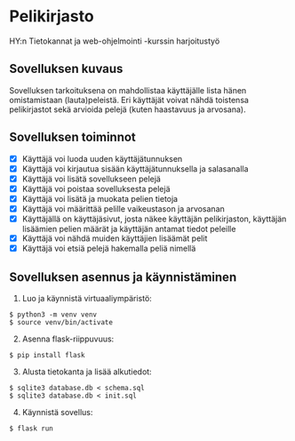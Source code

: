# Pelikirjasto
HY:n Tietokannat ja web-ohjelmointi -kurssin harjoitustyö

## Sovelluksen kuvaus
Sovelluksen tarkoituksena on mahdollistaa käyttäjälle lista hänen omistamistaan (lauta)peleistä. Eri käyttäjät voivat nähdä toistensa pelikirjastot sekä arvioida pelejä (kuten haastavuus ja arvosana).

## Sovelluksen toiminnot
- [x] Käyttäjä voi luoda uuden käyttäjätunnuksen
- [x] Käyttäjä voi kirjautua sisään käyttäjätunnuksella ja salasanalla
- [x] Käyttäjä voi lisätä sovellukseen pelejä
- [x] Käyttäjä voi poistaa sovelluksesta pelejä
- [x] Käyttäjä voi lisätä ja muokata pelien tietoja
- [x] Käyttäjä voi määrittää pelille vaikeustason ja arvosanan
- [x] Käyttäjällä on käyttäjäsivut, josta näkee käyttäjän pelikirjaston, käyttäjän lisäämien pelien määrät ja käyttäjän antamat tiedot peleille
- [x] Käyttäjä voi nähdä muiden käyttäjien lisäämät pelit
- [x] Käyttäjä voi etsiä pelejä hakemalla peliä nimellä

## Sovelluksen asennus ja käynnistäminen
1. Luo ja käynnistä virtuaaliympäristö:
```
$ python3 -m venv venv
$ source venv/bin/activate
```

2. Asenna flask-riippuvuus:
```
$ pip install flask
 ```

3. Alusta tietokanta ja lisää alkutiedot:
```
$ sqlite3 database.db < schema.sql
$ sqlite3 database.db < init.sql
```

4. Käynnistä sovellus:
```
$ flask run
```
